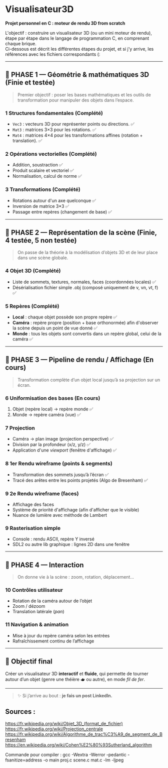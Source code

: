 # Visualisateur3D  
**Projet personnel en C : moteur de rendu 3D from scratch**
 
L'objectif : construire un visualisateur 3D (ou un mini moteur de rendu), étape par étape dans le langage de programmation C, en comprenant chaque brique.  
Ci-dessous est décrit les différentes étapes du projet, et si j'y arrive, les références avec les fichiers correspondants (:

---

## 🔹 PHASE 1 — **Géométrie & mathématiques 3D** (Finie et testée)

> Premier objectif : poser les bases mathématiques et les outils de transformation pour manipuler des objets dans l’espace.

### 1 Structures fondamentales (Complété)
- `Vec3` : vecteurs 3D pour représenter points ou directions. ✅
- `Mat3` : matrices 3×3 pour les rotations. ✅
- `Mat4` : matrices 4×4 pour les transformations affines (rotation + translation). ✅

### 2 Opérations vectorielles (Complété)
- Addition, soustraction ✅
- Produit scalaire et vectoriel ✅
- Normalisation, calcul de norme ✅

### 3 Transformations (Complété)
- Rotations autour d'un axe quelconque ✅
- Inversion de matrice 3*3 ✅
- Passage entre repères (changement de base) ✅

---

## 🔹 PHASE 2 — **Représentation de la scène** (Finie, 4 testée, 5 non testée)

> On passe de la théorie à la modélisation d’objets 3D et de leur place dans une scène globale.

### 4 Objet 3D (Complété)
- Liste de sommets, textures, normales, faces (coordonnées locales) ✅
- Désérialisation fichier simple .obj (composé uniquement de v, vn, vt, f) ✅

### 5 Repères (Complété)
- **Local** : chaque objet possède son propre repère ✅
- **Caméra** : repère propre (position + base orthonormée) afin d'observer la scène depuis un point de vue donné ✅
- **Monde** : tous les objets sont convertis dans un repère global, celui de la caméra ✅

---

## 🔹 PHASE 3 — **Pipeline de rendu / Affichage** (En cours)

> Transformation complète d’un objet local jusqu’à sa projection sur un écran.

### 6 Uniformisation des bases (En cours)
1. Objet (repère local) → repère monde   ✅
2. Monde → repère caméra (vue) ✅

### 7 Projection
- Caméra → plan image (projection perspective) ✅
- Division par la profondeur (x/z, y/z) ✅
- Application d'une *viewport* (fenêtre d'affichage) ✅
 
### 8 1er Rendu wireframe (points & segments)
- Transformation des sommets jusqu’à l’écran ✅
- Tracé des arêtes entre les points projetés (Algo de Bresenham) ✅

### 9 2e Rendu wireframe (faces)
- Affichage des faces
- Système de priorité d'affichage (afin d'afficher que le visible)
- Nuance de lumière avec méthode de Lambert

### 9 Rasterisation simple
- Console : rendu ASCII, repère Y inversé
- SDL2 ou autre lib graphique : lignes 2D dans une fenêtre

---

## 🔹 PHASE 4 — **Interaction**

> On donne vie à la scène : zoom, rotation, déplacement…

### 10 Contrôles utilisateur
- Rotation de la caméra autour de l’objet
- Zoom / dézoom
- Translation latérale (*pan*)

### 11 Navigation & animation
- Mise à jour du repère caméra selon les entrées
- Rafraîchissement continu de l’affichage

---

## 🎉 Objectif final

Créer un visualisateur 3D **interactif** et **fluide**, qui permette de tourner autour d’un objet (genre une théière 🫖 ou autre), en mode *fil de fer*.

---

> ✨ Si j’arrive au bout : **je fais un post LinkedIn.**

## Sources :
https://fr.wikipedia.org/wiki/Objet_3D_(format_de_fichier)
https://fr.wikipedia.org/wiki/Projection_centrale
https://fr.wikipedia.org/wiki/Algorithme_de_trac%C3%A9_de_segment_de_Bresenham
https://en.wikipedia.org/wiki/Cohen%E2%80%93Sutherland_algorithm



Commande pour compiler : gcc -Wextra -Werror -pedantic -fsanitize=address -o main proj.c scene.c mat.c -lm -ljpeg












    

